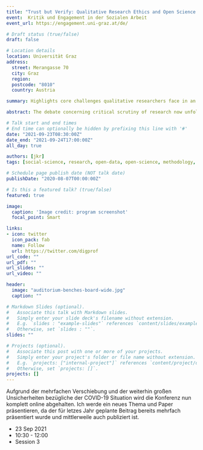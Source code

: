 ```yaml
---
title: "Trust but Verify: Qualitative Research Ethics and Open Science Standards"
event:  Kritik und Engagement in der Sozialen Arbeit
event_url: https://engagement.uni-graz.at/de/

# Draft status (true/false)
draft: false

# Location details
location: Universität Graz
address:
  street: Merangasse 70
  city: Graz
  region:
  postcode: "8010"
  country: Austria

summary: Highlights core challenges qualitative researchers face in an increasingly complex debate to receive informed consent from all key stakeholders in the conduct and publication of research, proposes a checklist of standards for the design of institutionalized consent processes to avoid ethical check-boxing.

abstract: The debate concerning critical scrutiny of research now unfolding in the qualitative research fields involves not only questions of data-gathering and subject-consent, but required "consent" from peers, administrative groups, funders of research, and a range of other stakeholders. Informed consent, therefore, involves and requires informing not only research subjects but a much larger set of groups with different informational needs and expectations. The trends towards expanding internationalization, multi-disciplinarity, and mixed- and multi-method approaches of research are only increasing the needs for researchers to engage in this complex epistemological, ethical, and legal potential quagmire. Rather than opposing institutionalized and formalized processes of scrutiny, qualitative researchers in Europe and Germany should embrace the possibility to engage in their design and the setting of Open Science standards for qualitative research. They can draw on the experience of quantitative researchers facing similar questions in recent decades in the call for reproducibility of research results and open access to data. This paper highlights the core challenges qualitative researchers face in an increasingly complex debate to receive informed consent from all key stakeholders in the conduct and publication of research, also touching the issues surrounding open data availability and reproducibility demands and proposes a checklist of standards for the design of institutionalized consent processes to avoid ethical check-boxing.

# Talk start and end times
# End time can optionally be hidden by prefixing this line with '#'
date: "2021-09-23T08:30:00Z"
date_end: "2021-09-24T17:00:00Z"
all_day: true

authors: [jkr]
tags: [social-science, research, open-data, open-science, methodology, data, reproducibility]

# Schedule page publish date (NOT talk date)
publishDate: "2020-08-07T00:00:00Z"

# Is this a featured talk? (true/false)
featured: true

image:
  caption: 'Image credit: program screenshot'
  focal_point: Smart

links:
- icon: twitter
  icon_pack: fab
  name: Follow
  url: https://twitter.com/digprof
url_code: ""
url_pdf: ""
url_slides: ""
url_video: ""

header:
  image: "auditorium-benches-board-wide.jpg"
  caption: ""

# Markdown Slides (optional).
#   Associate this talk with Markdown slides.
#   Simply enter your slide deck's filename without extension.
#   E.g. `slides : "example-slides"` references `content/slides/example-slides.md`.
#   Otherwise, set `slides : ""`.
slides: ""

# Projects (optional).
#   Associate this post with one or more of your projects.
#   Simply enter your project's folder or file name without extension.
#   E.g. `projects: ["internal-project"]` references `content/project/deep-learning/index.md`.
#   Otherwise, set `projects: []`.
projects: []
---
```

Aufgrund der mehrfachen Verschiebung und der weiterhin großen Unsicherheiten bezügliche der COVID-19 Situation wird die Konferenz nun komplett online abgehalten. Ich werde ein neues Thema und Paper präsentieren, da der für letzes Jahr geplante Beitrag bereits mehrfach präsentiert wurde und mittlerweile auch publiziert ist.

- 23 Sep 2021
- 10:30 - 12:00
- Session 3

